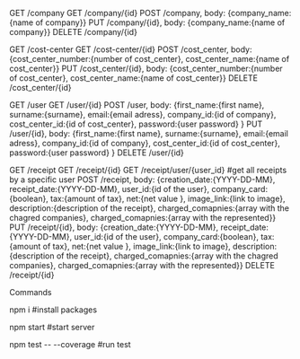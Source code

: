 GET /company
GET /company/{id}
POST /company, body: {company_name:{name of company}}
PUT /company/{id}, body: {company_name:{name of company}}
DELETE /company/{id}

GET /cost-center
GET /cost-center/{id}
POST /cost_center, body: {cost_center_number:{number of cost_center}, cost_center_name:{name of cost_center}}
PUT /cost_center/{id}, body: {cost_center_number:{number of cost_center}, cost_center_name:{name of cost_center}}
DELETE /cost_center/{id}

GET /user
GET /user/{id}
POST /user, body: {first_name:{first name}, surname:{surname}, email:{email adress}, company_id:{id of company}, cost_center_id:{id of cost_center}, password:{user password} }
PUT /user/{id}, body: {first_name:{first name}, surname:{surname}, email:{email adress}, company_id:{id of company}, cost_center_id:{id of cost_center}, password:{user password} }
DELETE /user/{id}

GET /receipt
GET /receipt/{id}
GET /receipt/user/{user_id} #get all receipts by a specific user
POST /receipt, body: {creation_date:{YYYY-DD-MM}, receipt_date:{YYYY-DD-MM}, user_id:{id of the user}, company_card:{boolean}, tax:{amount of tax}, net:{net value }, image_link:{link to image}, description:{description of the receipt}, charged_comapnies:{array with the chagred companies}, charged_comapnies:{array with the represented}}
PUT /receipt/{id}, body: {creation_date:{YYYY-DD-MM}, receipt_date:{YYYY-DD-MM}, user_id:{id of the user}, company_card:{boolean}, tax:{amount of tax}, net:{net value }, image_link:{link to image}, description:{description of the receipt}, charged_comapnies:{array with the chagred companies}, charged_comapnies:{array with the represented}}
DELETE /receipt/{id}

Commands

npm i #install packages

npm start #start server

npm test -- --coverage #run test
